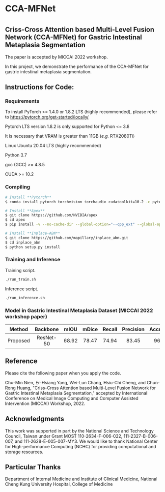 
# CCA-MFNet

# 
## Criss-Cross Attention based Multi-Level Fusion Network (CCA-MFNet) for Gastric Intestinal Metaplasia Segmentation 

The paper is accepted by MICCAI 2022 workshop. 

In this project, we demonstrate the performance of the CCA-MFNet for gastric intestinal metaplasia segmentation.

  

## Instructions for Code:
### Requirements

To install PyTorch >= 1.4.0 or 1.8.2 LTS (highly recommended), please refer to https://pytorch.org/get-started/locally/

Pytorch LTS version 1.8.2 is only supported for Python <= 3.8

It is necessary that VRAM is greater than 11GB (_e.g._ RTX2080Ti)

Linux Ubuntu 20.04 LTS (highly recommended)

Python 3.7 

gcc (GCC) >= 4.8.5

CUDA >= 10.2

### Compiling

```bash
# Install **Pytorch**
$ conda install pytorch torchvision torchaudio cudatoolkit=10.2 -c pytorch-lts

# Install **Apex**
$ git clone https://github.com/NVIDIA/apex
$ cd apex
$ pip install -v --no-cache-dir --global-option="--cpp_ext" --global-option="--cuda_ext" ./

# Install **Inplace-ABN**
$ git clone https://github.com/mapillary/inplace_abn.git
$ cd inplace_abn
$ python setup.py install
```

### Training and Inference
Training script.
```bash
./run_train.sh
``` 

Inference script.
```bash
./run_inference.sh
``` 

### Model in Gastric Intestinal Metaplasia Dataset (MICCAI 2022 workshop paper)

| **Method** | **Backbone** | **mIOU** | **mDice** | **Recall** | **Precision** | **Accuracy** | **Link** |
|:-------:|:---------:|:---------:|:---------:|:---------:|:---------:|:---------:|:---------:|
|Proposed| ResNet-50 | 68.92 | 78.47 | 74.94 | 83.45 | 96.13 | [Google Drive](https://drive.google.com/file/d/1PTkBTD-kttEK7HRqbeHHYjV7FZGp7rmb/view?usp=sharing) |

## Reference 

Please cite the following paper when you apply the code. 

Chu-Min Nien, Er-Hsiang Yang, Wei-Lun Chang, Hsiu-Chi Cheng, and
Chun-Rong Huang, "Criss-Cross Attention based Multi-Level Fusion
Network for Gastric Intestinal Metaplasia Segmentation," accepted by 
International Conference on Medical Image Computing and Computer Assisted Intervention (MICCAI) Workshop, 2022.

## Acknowledgments 
This work was supported in part by the National Science and Technology Council, Taiwan under Grant MOST 110-2634-F-006-022, 111-2327-B-006-007, and 111-2628-E-005-007-MY3. We would like to thank National Center for High-performance Computing (NCHC) for providing computational and storage resources.

## Particular Thanks
Department of Internal Medicine and Institute of Clinical Medicine, National Cheng Kung University Hospital, College of Medicine

